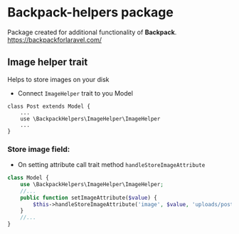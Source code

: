 # Backpack-helpers package
Package created for additional functionality of **Backpack**.
https://backpackforlaravel.com/
## Image helper trait
Helps to store images on your disk
- Connect `ImageHelper` trait to you Model
```
class Post extends Model {
    ...
    use \BackpackHelpers\ImageHelper\ImageHelper
    ...
}
```
### Store image field:
- On setting attribute call trait method `handleStoreImageAttribute`
```php
class Model {
    use \BackpackHelpers\ImageHelper\ImageHelper;
    //...
    public function setImageAttribute($value) {
        $this->handleStoreImageAttribute('image', $value, 'uploads/posts', 'public');
    }
    //...
}
```
